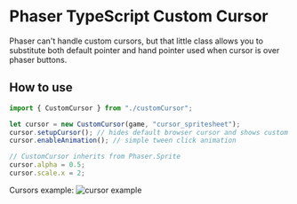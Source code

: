 # Phaser TypeScript Custom Cursor
Phaser can't handle custom cursors, but that little class allows you to substitute both default pointer and hand pointer used when cursor is over phaser buttons. 

## How to use
```typescript
import { CustomCursor } from "./customCursor";

let cursor = new CustomCursor(game, "cursor_spritesheet"); 
cursor.setupCursor(); // hides default browser cursor and shows custom one
cursor.enableAnimation(); // simple tween click animation 

// CustomCursor inherits from Phaser.Sprite
cursor.alpha = 0.5;
cursor.scale.x = 2;
```

Cursors example:
![cursor example](http://fireveined.pl/img/cursor.png)

